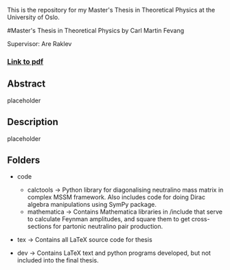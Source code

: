 This is the repository for my Master's Thesis in Theoretical Physics at the University of Oslo.

#Master's Thesis in Theoretical Physics
by Carl Martin Fevang

Supervisor: Are Raklev

### [Link to pdf](https://github.com/carlmfe/MastersThesis/blob/main/tex/main.pdf)

## Abstract
placeholder

## Description
placeholder

## Folders
- code
    - calctools
        &rarr; Python library for diagonalising neutralino mass matrix in complex MSSM framework. Also includes code for doing Dirac algebra manipulations using SymPy package.
    - mathematica
        &rarr; Contains Mathematica libraries in /include that serve to calculate Feynman amplitudes, and square them to get cross-sections for partonic neutralino pair production.
- tex
    &rarr; Contains all LaTeX source code for thesis

- dev
    &rarr; Contains LaTeX text and python programs developed, but not included into the final thesis.
